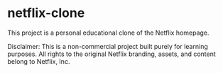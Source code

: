 # netflix-clone

This project is a personal educational clone of the Netflix homepage.

Disclaimer: This is a non-commercial project built purely for learning purposes. All rights to the original Netflix branding, assets, and content belong to Netflix, Inc.
